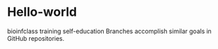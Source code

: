 # Hello-world
bioinfclass training
self-education
Branches accomplish similar goals in GitHub repositories.
